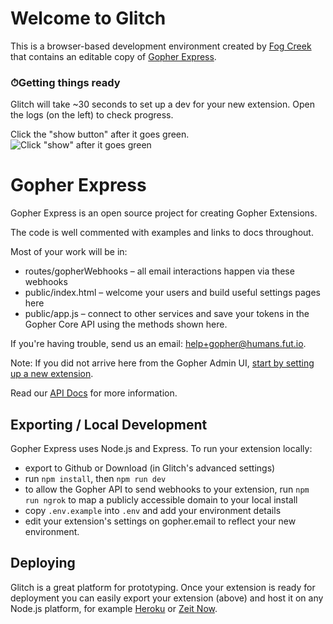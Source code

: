 # Welcome to Glitch

This is a browser-based development environment created by [Fog Creek](https://www.fogcreek.com/) that contains an editable copy of [Gopher Express](https://github.com/gopherhq/gopher-express).


### ⏱Getting things ready
Glitch will take ~30 seconds to set up a dev for your new extension. Open the logs (on the left) to check progress.

Click the "show button" after it goes green.
    ![Click "show" after it goes green](https://fut-cdn.s3.amazonaws.com/gopher/glitch-green-show-button.png)


# Gopher Express

Gopher Express is an open source project for creating Gopher Extensions.

The code is well commented with examples and links to docs throughout.

Most of your work will be in:

* routes/gopherWebhooks – all email interactions happen via these webhooks
* public/index.html – welcome your users and build useful settings pages here
* public/app.js – connect to other services and save your tokens in the Gopher Core API using the methods shown here.

If you're having trouble, send us an email: help+gopher@humans.fut.io.

Note: If you did not arrive here from the Gopher Admin UI, [start by setting up a new extension](https://www.gopheremail.com/developer/create).

Read our [API Docs](https://developer.gopher.email) for more information.

## Exporting / Local Development

Gopher Express uses Node.js and Express. To run your extension locally:

* export to Github or Download (in Glitch's advanced settings)
* run `npm install`, then `npm run dev`
* to allow the Gopher API to send webhooks to your extension,
  run `npm run ngrok` to map a publicly accessible domain to your local install
* copy `.env.example` into `.env` and add your environment details
* edit your extension's settings on gopher.email to reflect your new environment.

## Deploying

Glitch is a great platform for prototyping. Once your extension is ready for deployment you can easily export your extension (above) and host it on any Node.js platform, for example [Heroku](https://www.heroku.com/) or [Zeit Now](https://zeit.co/now).

